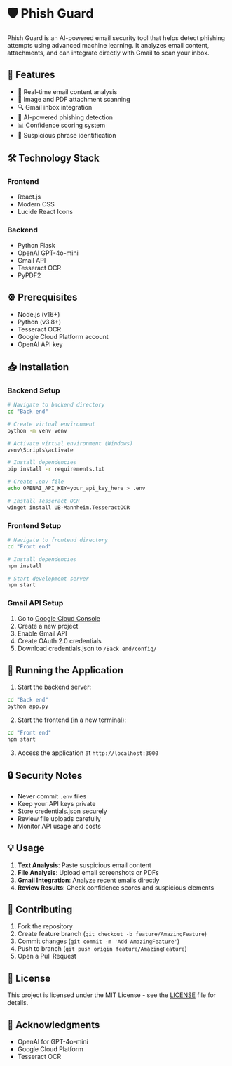 # 🛡️ Phish Guard

Phish Guard is an AI-powered email security tool that helps detect phishing attempts using advanced machine learning. It analyzes email content, attachments, and can integrate directly with Gmail to scan your inbox.

## 🚀 Features

- 📧 Real-time email content analysis
- 📎 Image and PDF attachment scanning
- 🔍 Gmail inbox integration
- 🤖 AI-powered phishing detection
- 📊 Confidence scoring system
- 🎯 Suspicious phrase identification

## 🛠️ Technology Stack

### Frontend

- React.js
- Modern CSS
- Lucide React Icons

### Backend

- Python Flask
- OpenAI GPT-4o-mini
- Gmail API
- Tesseract OCR
- PyPDF2

## ⚙️ Prerequisites

- Node.js (v16+)
- Python (v3.8+)
- Tesseract OCR
- Google Cloud Platform account
- OpenAI API key

## 📥 Installation

### Backend Setup

```bash
# Navigate to backend directory
cd "Back end"

# Create virtual environment
python -m venv venv

# Activate virtual environment (Windows)
venv\Scripts\activate

# Install dependencies
pip install -r requirements.txt

# Create .env file
echo OPENAI_API_KEY=your_api_key_here > .env

# Install Tesseract OCR
winget install UB-Mannheim.TesseractOCR
```

### Frontend Setup

```bash
# Navigate to frontend directory
cd "Front end"

# Install dependencies
npm install

# Start development server
npm start
```

### Gmail API Setup

1. Go to [Google Cloud Console](https://console.cloud.google.com)
2. Create a new project
3. Enable Gmail API
4. Create OAuth 2.0 credentials
5. Download credentials.json to `/Back end/config/`

## 🚦 Running the Application

1. Start the backend server:

```bash
cd "Back end"
python app.py
```

2. Start the frontend (in a new terminal):

```bash
cd "Front end"
npm start
```

3. Access the application at `http://localhost:3000`

## 🔒 Security Notes

- Never commit `.env` files
- Keep your API keys private
- Store credentials.json securely
- Review file uploads carefully
- Monitor API usage and costs

## 💡 Usage

1. **Text Analysis**: Paste suspicious email content
2. **File Analysis**: Upload email screenshots or PDFs
3. **Gmail Integration**: Analyze recent emails directly
4. **Review Results**: Check confidence scores and suspicious elements

## 🤝 Contributing

1. Fork the repository
2. Create feature branch (`git checkout -b feature/AmazingFeature`)
3. Commit changes (`git commit -m 'Add AmazingFeature'`)
4. Push to branch (`git push origin feature/AmazingFeature`)
5. Open a Pull Request

## 📝 License

This project is licensed under the MIT License - see the [LICENSE](LICENSE) file for details.

## 🙏 Acknowledgments

- OpenAI for GPT-4o-mini
- Google Cloud Platform
- Tesseract OCR
